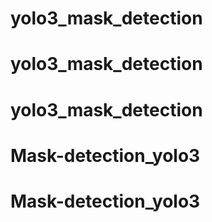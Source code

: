 # yolo3_mask_detection
# yolo3_mask_detection
# yolo3_mask_detection
# Mask-detection_yolo3
# Mask-detection_yolo3
